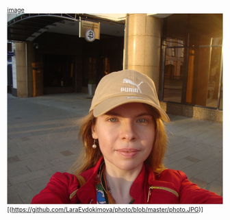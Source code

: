 [image](https://github.com/LaraEvdokimova/photo/blob/master/photo.JPG?raw=true) 
![Watch me :)](https://github.com/LaraEvdokimova/photo/blob/master/photo.JPG)
[(https://github.com/LaraEvdokimova/photo/blob/master/photo.JPG)]
